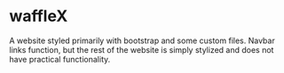 # waffleX
A website styled primarily with bootstrap and some custom files.
Navbar links function, but the rest of the website is simply stylized and
does not have practical functionality.
